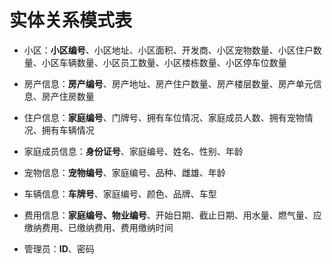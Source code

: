 # 实体关系模式表

+ 小区：**小区编号**、小区地址、小区面积、开发商、小区宠物数量、小区住户数量、小区车辆数量、小区员工数量、小区楼栋数量、小区停车位数量

+ 房产信息：**房产编号**、房产地址、房产住户数量、房产楼层数量、房产单元信息、房产住房数量

+ 住户信息：**家庭编号**、门牌号、拥有车位情况、家庭成员人数、拥有宠物情况、拥有车辆情况

+ 家庭成员信息：**身份证号**、家庭编号、姓名、性别、年龄

+ 宠物信息：**宠物编号**、家庭编号、品种、雌雄、年龄

+ 车辆信息：**车牌号**、家庭编号、颜色、品牌、车型

+ 费用信息：**家庭编号、物业编号**、开始日期、截止日期、用水量、燃气量、应缴纳费用、已缴纳费用、费用缴纳时间

+ 管理员：**ID**、密码
